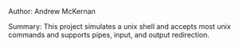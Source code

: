 Author: Andrew McKernan

Summary: This project simulates a unix shell and accepts most unix commands and supports pipes, input, and output redirection.
